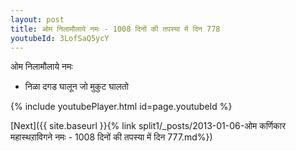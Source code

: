 ```yaml
---
layout: post
title: ओम निलामौलाये नमः - 1008 दिनों की तपस्या में दिन 778
youtubeId: 3LofSaQ5ycY
---
```

 
 
 ओम निलामौलाये नमः  
 
 -  निळा दगड घालून जो मुकुट घालतो 
 
  
 
  
 
 
 
 
 
 


{% include youtubePlayer.html id=page.youtubeId %}
 
[Next]({{ site.baseurl }}{% link  split1/_posts/2013-01-06-ओम कर्णिकार महास्थऱाविगने नमः - 1008 दिनों की तपस्या में दिन 777.md%})
 
